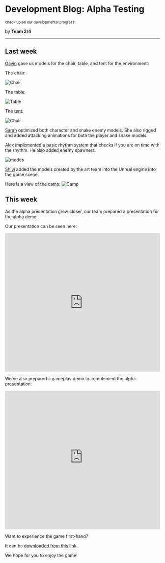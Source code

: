 # Development Blog: Alpha Testing
<small>check up on our developmental progress!</small>

by **Team 2/4**
***
## Last week
[Gavin](/about) gave us models for the chair, table, and tent for the environment:

The chair:

![Chair](https://github.com/team2-4/2-4/blob/master/src/media/images/development/chair.PNG?raw=true)

The table:

![Table](https://github.com/team2-4/2-4/blob/master/src/media/images/development/table.PNG?raw=true)

The tent:

![Chair](https://github.com/team2-4/2-4/blob/master/src/media/images/development/tent.PNG?raw=true)

[Sarah](/about) optimized both character and snake enemy models.
She also rigged and added attacking animations for both the player and snake models.

[Alex](/about) implemented a basic rhythm system that checks if you are on time with the rhythm. He also added enemy spawners.

![modes](https://github.com/team2-4/2-4/blob/master/src/media/images/development/modes.png?raw=true)

[Shiyi](/about) added the models created by the art team into the Unreal engine into the game scene.

Here is a view of the camp:
![Camp](https://github.com/team2-4/2-4/blob/master/src/media/images/development/camp.jpg?raw=true)

## This week

As the alpha presentation grew closer, our team prepared a presentation for the alpha demo.

Our presentation can be seen here:

<iframe src="https://docs.google.com/presentation/d/e/2PACX-1vRH6uhQqMhx5nACSC8pabbxqvGXw19YnnHyifheaaeLQGotm0AwdBXJH_Xwdu162Eb7KDpn58KlWHY0/embed?start=false&loop=false&delayms=3000" frameborder="0" width="100%" height="450" allowfullscreen="true" mozallowfullscreen="true" webkitallowfullscreen="true"></iframe>

We've also prepared a gameplay demo to complement the alpha presentation:

<iframe width="100%" height="450px" src="https://www.youtube-nocookie.com/embed/EKGr-U7v1xA" frameborder="0" allow="accelerometer; autoplay; encrypted-media; gyroscope; picture-in-picture" allowfullscreen></iframe>

Want to experience the game first-hand?

It can be [downloaded from this link](https://drive.google.com/open?id=1JaERjOnAkKfV_98YlqsZYzcsSwVM3IUY).

We hope for you to enjoy the game!